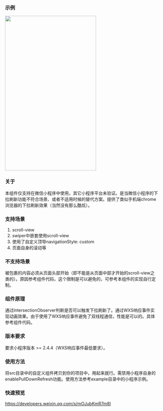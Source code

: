### 示例
<img src="./example.gif" width="300" height="510" />

### 关于
本组件仅支持在微信小程序中使用，其它小程序平台未验证。是当微信小程序的下拉刷新功能不符合场景、或者不适用时候的替代方案。提供了类似手机端chrome浏览器的下拉刷新效果（当然没有那么酷炫）。

### 支持场景
1. scroll-view
2. swiper中嵌套使用scroll-view
3. 使用了自定义顶导navigationStyle: custom
4. 页面自身的滚动等

### 不支持场景
被包裹的内容必须从页面头部开始（即不能是从页面中部才开始的scroll-view之类的）。原因参考组件代码，这个限制是可以避免的，可参考本组件的实现自行定制。

### 组件原理
通过intersectionObserver判断是否可以触发下拉刷新了。通过WXS响应事件实现动画效果。由于使用了WXS响应事件避免了双线程通信，性能是可以的。具体参考组件代码。

### 版本要求
要求小程序版本 >= 2.4.4（WXS响应事件最低要求）。

### 使用方法
将src目录中的自定义组件拷贝到你的项目中，用起来就行。需禁用小程序自身的enablePullDownRefresh功能。使用方法参考example目录中的小程序示例。

### 快速预览
https://developers.weixin.qq.com/s/mOJubKmR7m8I
